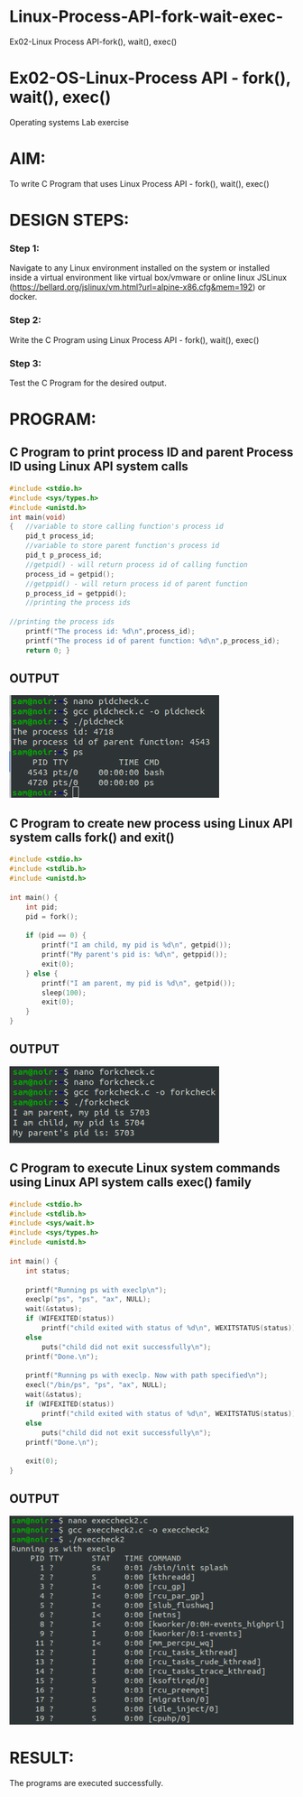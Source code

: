 # Linux-Process-API-fork-wait-exec-
Ex02-Linux Process API-fork(), wait(), exec()
# Ex02-OS-Linux-Process API - fork(), wait(), exec()
Operating systems Lab exercise


# AIM:
To write C Program that uses Linux Process API - fork(), wait(), exec()

# DESIGN STEPS:

### Step 1:

Navigate to any Linux environment installed on the system or installed inside a virtual environment like virtual box/vmware or online linux JSLinux (https://bellard.org/jslinux/vm.html?url=alpine-x86.cfg&mem=192) or docker.

### Step 2:

Write the C Program using Linux Process API - fork(), wait(), exec()

### Step 3:

Test the C Program for the desired output. 

# PROGRAM:

## C Program to print process ID and parent Process ID using Linux API system calls

```c
#include <stdio.h>
#include <sys/types.h>
#include <unistd.h>
int main(void)
{	//variable to store calling function's process id
	pid_t process_id;
	//variable to store parent function's process id
	pid_t p_process_id;
	//getpid() - will return process id of calling function
	process_id = getpid();
	//getppid() - will return process id of parent function
	p_process_id = getppid();
	//printing the process ids

//printing the process ids
	printf("The process id: %d\n",process_id);
	printf("The process id of parent function: %d\n",p_process_id);
	return 0; }

```
## OUTPUT

![image](./images/o1.png)



## C Program to create new process using Linux API system calls fork() and exit()

```c
#include <stdio.h>
#include <stdlib.h>
#include <unistd.h>

int main() {
    int pid;
    pid = fork();
    
    if (pid == 0) {
        printf("I am child, my pid is %d\n", getpid());
        printf("My parent's pid is: %d\n", getppid());
        exit(0);
    } else {
        printf("I am parent, my pid is %d\n", getpid());
        sleep(100);
        exit(0);
    }
}

```

## OUTPUT
![image](./images/o2.png)







## C Program to execute Linux system commands using Linux API system calls exec() family

```c
#include <stdio.h>
#include <stdlib.h>
#include <sys/wait.h>
#include <sys/types.h>
#include <unistd.h>

int main() {
    int status;

    printf("Running ps with execlp\n");
    execlp("ps", "ps", "ax", NULL);
    wait(&status);
    if (WIFEXITED(status))
        printf("child exited with status of %d\n", WEXITSTATUS(status));
    else
        puts("child did not exit successfully\n");
    printf("Done.\n");

    printf("Running ps with execlp. Now with path specified\n");
    execl("/bin/ps", "ps", "ax", NULL);
    wait(&status);
    if (WIFEXITED(status))
        printf("child exited with status of %d\n", WEXITSTATUS(status));
    else
        puts("child did not exit successfully\n");
    printf("Done.\n");

    exit(0);
}

```

## OUTPUT
![image](./images/o3.png)


















# RESULT:
The programs are executed successfully.
